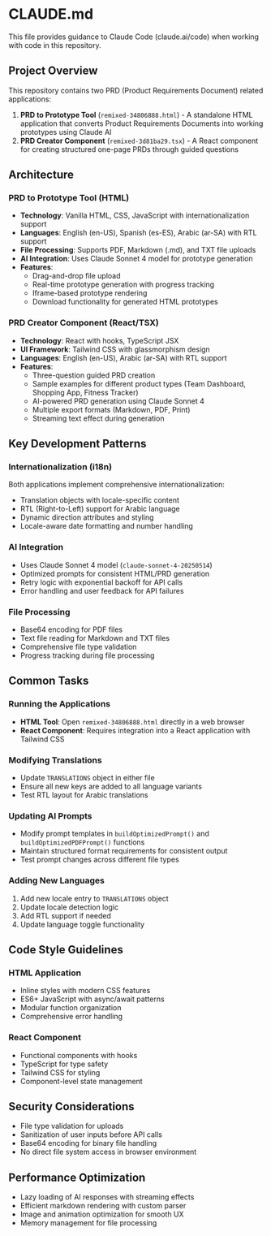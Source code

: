 # CLAUDE.md

This file provides guidance to Claude Code (claude.ai/code) when working with code in this repository.

## Project Overview

This repository contains two PRD (Product Requirements Document) related applications:

1. **PRD to Prototype Tool** (`remixed-34806888.html`) - A standalone HTML application that converts Product Requirements Documents into working prototypes using Claude AI
2. **PRD Creator Component** (`remixed-3d81ba29.tsx`) - A React component for creating structured one-page PRDs through guided questions

## Architecture

### PRD to Prototype Tool (HTML)
- **Technology**: Vanilla HTML, CSS, JavaScript with internationalization support
- **Languages**: English (en-US), Spanish (es-ES), Arabic (ar-SA) with RTL support
- **File Processing**: Supports PDF, Markdown (.md), and TXT file uploads
- **AI Integration**: Uses Claude Sonnet 4 model for prototype generation
- **Features**: 
  - Drag-and-drop file upload
  - Real-time prototype generation with progress tracking
  - Iframe-based prototype rendering
  - Download functionality for generated HTML prototypes

### PRD Creator Component (React/TSX)
- **Technology**: React with hooks, TypeScript JSX
- **UI Framework**: Tailwind CSS with glassmorphism design
- **Languages**: English (en-US), Arabic (ar-SA) with RTL support
- **Features**:
  - Three-question guided PRD creation
  - Sample examples for different product types (Team Dashboard, Shopping App, Fitness Tracker)
  - AI-powered PRD generation using Claude Sonnet 4
  - Multiple export formats (Markdown, PDF, Print)
  - Streaming text effect during generation

## Key Development Patterns

### Internationalization (i18n)
Both applications implement comprehensive internationalization:
- Translation objects with locale-specific content
- RTL (Right-to-Left) support for Arabic language
- Dynamic direction attributes and styling
- Locale-aware date formatting and number handling

### AI Integration
- Uses Claude Sonnet 4 model (`claude-sonnet-4-20250514`)
- Optimized prompts for consistent HTML/PRD generation
- Retry logic with exponential backoff for API calls
- Error handling and user feedback for API failures

### File Processing
- Base64 encoding for PDF files
- Text file reading for Markdown and TXT files
- Comprehensive file type validation
- Progress tracking during file processing

## Common Tasks

### Running the Applications
- **HTML Tool**: Open `remixed-34806888.html` directly in a web browser
- **React Component**: Requires integration into a React application with Tailwind CSS

### Modifying Translations
- Update `TRANSLATIONS` object in either file
- Ensure all new keys are added to all language variants
- Test RTL layout for Arabic translations

### Updating AI Prompts
- Modify prompt templates in `buildOptimizedPrompt()` and `buildOptimizedPDFPrompt()` functions
- Maintain structured format requirements for consistent output
- Test prompt changes across different file types

### Adding New Languages
1. Add new locale entry to `TRANSLATIONS` object
2. Update locale detection logic
3. Add RTL support if needed
4. Update language toggle functionality

## Code Style Guidelines

### HTML Application
- Inline styles with modern CSS features
- ES6+ JavaScript with async/await patterns
- Modular function organization
- Comprehensive error handling

### React Component
- Functional components with hooks
- TypeScript for type safety
- Tailwind CSS for styling
- Component-level state management

## Security Considerations

- File type validation for uploads
- Sanitization of user inputs before API calls
- Base64 encoding for binary file handling
- No direct file system access in browser environment

## Performance Optimization

- Lazy loading of AI responses with streaming effects
- Efficient markdown rendering with custom parser
- Image and animation optimization for smooth UX
- Memory management for file processing